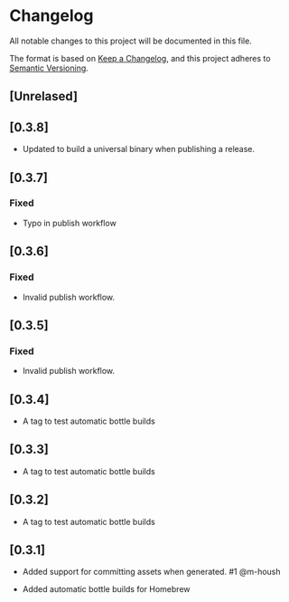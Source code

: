 # Changelog


All notable changes to this project will be documented in this file.

The format is based on [Keep a Changelog](https://keepachangelog.com/en/1.0.0/),
and this project adheres to [Semantic Versioning](https://semver.org/spec/v2.0.0.html).

## [Unrelased]

## [0.3.8]

- Updated to build a universal binary when publishing a release.

## [0.3.7]

### Fixed

- Typo in publish workflow

## [0.3.6]

### Fixed

- Invalid publish workflow.

## [0.3.5]

### Fixed

- Invalid publish workflow.

## [0.3.4]

- A tag to test automatic bottle builds

## [0.3.3]

- A tag to test automatic bottle builds

## [0.3.2]

- A tag to test automatic bottle builds

## [0.3.1]

- Added support for committing assets when generated.
  #1 @m-housh

- Added automatic bottle builds for Homebrew
